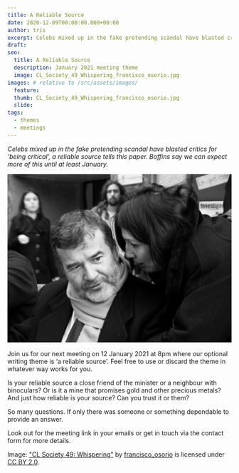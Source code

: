 ```yaml
---
title: A Reliable Source
date: 2020-12-09T00:00:00.000+00:00
author: tris
excerpt: Celebs mixed up in the fake pretending scandal have blasted critics for ‘being critical’, a reliable source tells this paper. Boffins say we can expect more of this until at least January
draft: 
seo:
  title: A Reliable Source
  description: January 2021 meeting theme
  image: CL_Society_49_Whispering_francisco_osorio.jpg
images: # relative to /src/assets/images/
  feature:
  thumb: CL_Society_49_Whispering_francisco_osorio.jpg
  slide:
tags:
  - themes
  - meetings
---
```


_Celebs mixed up in the fake pretending scandal have blasted critics for ‘being critical’, a reliable source tells this paper. Boffins say we can expect more of this until at least January._

![alt](/src/assets/images/CL_Society_49_Whispering_francisco_osorio.jpg "whispering into an ear")

Join us for our next meeting on 12 January 2021 at 8pm where our optional writing theme is ‘a reliable source’. Feel free to use or discard the theme in whatever way works for you.

Is your reliable source a close friend of the minister or a neighbour with binoculars? Or is it a mine that promises gold and other precious metals? And just how reliable is your source? Can you trust it or them?

So many questions. If only there was someone or something dependable to provide an answer.

Look out for the meeting link in your emails or get in touch via the contact form for more details.

Image: ["CL Society 49: Whispering"](https://www.flickr.com/photos/30330906@N04/5943990307) by [francisco_osorio](https://www.flickr.com/photos/30330906@N04) is licensed under [CC BY 2.0](https://creativecommons.org/licenses/by/2.0/?ref=ccsearch&atype=rich).

